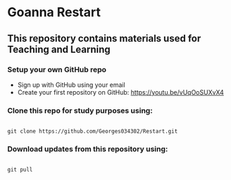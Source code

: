 # Goanna Restart 
## This repository contains materials used for Teaching and Learning

### Setup your own GitHub repo

* Sign up with GitHub using your email
* Create your first repository on GitHub: https://youtu.be/vUqOoSUXvX4
  
### Clone this repo for study purposes using:
``` 

git clone https://github.com/Georges034302/Restart.git

```

### Download updates from this repository using:
```

git pull

```